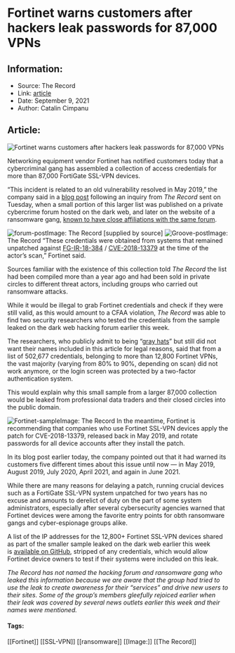 # Fortinet warns customers after hackers leak passwords for 87,000 VPNs
### 

## Information:
+ Source: The Record
+ Link: [article](https://therecord.media/fortinet-warns-customers-after-hackers-leak-passwords-for-87000-vpns/)
+ Date: September 9, 2021
+ Author: Catalin Cimpanu


## Article:
![Fortinet warns customers after hackers leak passwords for 87,000 VPNs](https://therecord.media/wp-content/uploads/2021/09/FortiGate.png)

Networking equipment vendor Fortinet has notified customers today that a cybercriminal gang has assembled a collection of access credentials for more than 87,000 FortiGate SSL-VPN devices.


“This incident is related to an old vulnerability resolved in May 2019,” the company said in a [blog post](https://www.fortinet.com/blog/psirt-blogs/malicious-actor-discloses-fortigate-ssl-vpn-credentials) following an inquiry from *The Record* sent on Tuesday, when a small portion of this larger list was published on a private cybercrime forum hosted on the dark web, and later on the website of a ransomware gang, [known to have close affiliations with the same forum](https://www.mcafee.com/blogs/enterprise/mcafee-enterprise-atr/how-groove-gang-is-shaking-up-the-ransomware-as-a-service-market-to-empower-affiliates/).


![forum-post](https://www-therecord.recfut.com/wp-content/uploads/2021/09/forum-post.jpg)Image: The Record [supplied by source]
![Groove-post](https://www-therecord.recfut.com/wp-content/uploads/2021/09/Groove-post.png)Image: The Record
“These credentials were obtained from systems that remained unpatched against [FG-IR-18-384](https://www.fortiguard.com/psirt/FG-IR-18-384) / [CVE-2018-13379](http://cve.mitre.org/cgi-bin/cvename.cgi?name=CVE-2018-13379) at the time of the actor’s scan,” Fortinet said.


Sources familiar with the existence of this collection told *The Record* the list had been compiled more than a year ago and had been sold in private circles to different threat actors, including groups who carried out ransomware attacks.


While it would be illegal to grab Fortinet credentials and check if they were still valid, as this would amount to a CFAA violation, *The Record* was able to find two security researchers who tested the credentials from the sample leaked on the dark web hacking forum earlier this week.


The researchers, who publicly admit to being “[gray hats](https://en.wikipedia.org/wiki/Grey_hat)” but still did not want their names included in this article for legal reasons, said that from a list of 502,677 credentials, belonging to more than 12,800 Fortinet VPNs, the vast majority (varying from 80% to 90%, depending on scan) did not work anymore, or the login screen was protected by a two-factor authentication system.


This would explain why this small sample from a larger 87,000 collection would be leaked from professional data traders and their closed circles into the public domain.


![Fortinet-sample](https://www-therecord.recfut.com/wp-content/uploads/2021/09/Fortinet-sample-1024x333.png)Image: The Record
In the meantime, Fortinet is recommending that companies who use Fortinet SSL-VPN devices apply the patch for CVE-2018-13379, released back in May 2019, and rotate passwords for all device accounts after they install the patch.


In its blog post earlier today, the company pointed out that it had warned its customers five different times about this issue until now — in May 2019, August 2019, July 2020, April 2021, and again in June 2021.


While there are many reasons for delaying a patch, running crucial devices such as a FortiGate SSL-VPN system unpatched for two years has no excuse and amounts to derelict of duty on the part of some system administrators, especially after several cybersecurity agencies warned that Fortinet devices were among the favorite entry points for obth ransomware gangs and cyber-espionage groups alike.


A list of the IP addresses for the 12,800+ Fortinet SSL-VPN devices shared as part of the smaller sample leaked on the dark web earlier this week is [available on GitHub](https://gist.github.com/crypto-cypher/f216d6fa4816ffa93c5270b001dc4bdc), stripped of any credentials, which would allow Fortinet device owners to test if their systems were included on this leak.


*The Record has not named the hacking forum and ransomware gang who leaked this information because we are aware that the group had tried to use the leak to create awareness for their “services” and drive new users to their sites. Some of the group’s members gleefully rejoiced earlier when their leak was covered by several news outlets earlier this week and their names were mentioned.* 





#### Tags:
[[Fortinet]] [[SSL-VPN]] [[ransomware]] [[Image:]] [[The Record]]
